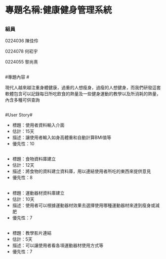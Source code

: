# 專題名稱:健康健身管理系統 #


## ##




### 組員 ###

0224036 陳佳伶

0224078 何崧宇

0224055 黎尚熹

## ##
#專題內容 #


現代人越來越注重身體健康，過重的人想瘦身，過瘦的人想健身，而我們研發這套軟體包含可以記錄每日所吃飲食的熱量及一些健身運動的教學以及所消耗的熱量，內含多種可供查詢

## ##

#User Story#
- 標題：使用者資料輸入介面		
- 估計：15天		
- 描述：讓使用者輸入如身高體重和自動計算BMI值等		
- 優先性：10		

## ##

- 標題：食物資料庫建立		
- 估計：12天		
- 描述：將食物的資料建立資料庫，用以連結使用者所吃的東西來提供意見
- 優先性：8		
## ##

- 標題：運動器材資料庫建立		
- 估計：10天		
- 描述：使用者可以根據運動器材效果去選擇使用哪種運動器材來達到瘦身或減肥		
- 優先性：7		

## ##
	
- 標題：教學影片連結		
- 估計：5天		
- 描述：可以讓使用者看各項運動器材使用方式等		
- 優先性：7